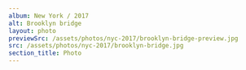 ```yaml
---
album: New York / 2017
alt: Brooklyn bridge
layout: photo
previewSrc: /assets/photos/nyc-2017/brooklyn-bridge-preview.jpg
src: /assets/photos/nyc-2017/brooklyn-bridge.jpg
section_title: Photo
---
```

